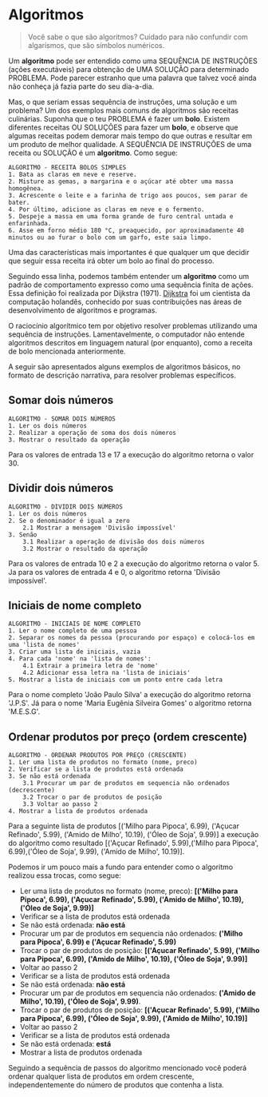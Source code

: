 <script src="../jquery-3.4.1.min.js"></script>
<script src="../jquery_preventDefault.js"></script>  

# Algoritmos

> Você sabe o que são algoritmos? Cuidado para não confundir com algarismos, que são símbolos numéricos.

Um **algoritmo** pode ser entendido como uma SEQUÊNCIA DE INSTRUÇÕES (ações executáveis) para obtenção de UMA SOLUÇÃO para determinado PROBLEMA. Pode parecer estranho que uma palavra que talvez você ainda não conheça já fazia parte do seu dia-a-dia.

Mas, o que seriam essas sequência de instruções, uma solução e um problema? Um dos exemplos mais comuns de algoritmos são receitas culinárias. Suponha que o teu PROBLEMA é fazer um **bolo**. Existem diferentes receitas OU SOLUÇÕES para fazer um **bolo**, e observe que algumas receitas podem demorar mais tempo do que outras e resultar em um produto de melhor qualidade. A SEQUÊNCIA DE INSTRUÇÕES de uma receita ou SOLUÇÃO é um **algoritmo**. Como segue:

```
ALGORITMO - RECEITA BOLOS SIMPLES
1. Bata as claras em neve e reserve.
2. Misture as gemas, a margarina e o açúcar até obter uma massa homogênea.
3. Acrescente o leite e a farinha de trigo aos poucos, sem parar de bater.
4. Por último, adicione as claras em neve e o fermento.
5. Despeje a massa em uma forma grande de furo central untada e enfarinhada.
6. Asse em forno médio 180 °C, preaquecido, por aproximadamente 40 minutos ou ao furar o bolo com um garfo, este saia limpo.
```

Uma das características mais importantes é que qualquer um que decidir que seguir essa receita irá obter um bolo ao final do processo.

Seguindo essa linha, podemos também entender um **algoritmo** como um padrão de comportamento expresso como uma sequência finita de ações. Essa definição foi realizada por Dijkstra (1971). [Dijkstra](https://pt.wikipedia.org/wiki/Edsger_Dijkstra) foi um cientista da computação holandês, conhecido por suas contribuições nas áreas de desenvolvimento de algoritmos e programas.

O raciocínio algorítmico tem por objetivo resolver problemas utilizando uma sequência de instruções. Lamentavelmente, o computador não entende algoritmos descritos em linguagem natural (por enquanto), como a receita de bolo mencionada anteriormente.

A seguir são apresentados alguns exemplos de algoritmos básicos, no formato de descrição narrativa, para resolver problemas específicos.

## Somar dois números
```
ALGORITMO - SOMAR DOIS NÚMEROS
1. Ler os dois números
2. Realizar a operação de soma dos dois números
3. Mostrar o resultado da operação
```
Para os valores de entrada $13$ e $17$ a execução do algoritmo retorna o valor $30$.

## Dividir dois números
```
ALGORITMO - DIVIDIR DOIS NÚMEROS
1. Ler os dois números
2. Se o denominador é igual a zero
    2.1 Mostrar a mensagem 'Divisão impossível'
3. Senão
    3.1 Realizar a operação de divisão dos dois números
    3.2 Mostrar o resultado da operação
```
Para os valores de entrada $10$ e $2$ a execução do algoritmo retorna o valor $5$. Ja para os valores de entrada $4$ e $0$, o algoritmo retorna 'Divisão impossível'.


## Iniciais de nome completo

```
ALGORITMO - INICIAIS DE NOME COMPLETO
1. Ler o nome completo de uma pessoa
2. Separar os nomes da pessoa (procurando por espaço) e colocá-los em uma 'lista de nomes' 
3. Criar uma lista de iniciais, vazia
4. Para cada 'nome' na 'lista de nomes':
    4.1 Extrair a primeira letra de 'nome'
    4.2 Adicionar essa letra na 'lista de iniciais' 
5. Mostrar a lista de iniciais com um ponto entre cada letra
```

Para o nome completo 'João Paulo Silva' a execução do algoritmo retorna 'J.P.S'. Já para o nome 'Maria Eugênia Silveira Gomes' o algoritmo retorna 'M.E.S.G'.

##  Ordenar produtos por preço (ordem crescente)
```
ALGORITMO - ORDENAR PRODUTOS POR PREÇO (CRESCENTE)
1. Ler uma lista de produtos no formato (nome, preco)
2. Verificar se a lista de produtos está ordenada
3. Se não está ordenada
    3.1 Procurar um par de produtos em sequencia não ordenados (decrescente)
    3.2 Trocar o par de produtos de posição
    3.3 Voltar ao passo 2
4. Mostrar a lista de produtos ordenada
```

Para a seguinte lista de produtos [('Milho para Pipoca', 6.99), ('Açucar Refinado', 5.99), ('Amido de Milho', 10.19), ('Óleo de Soja', 9.99)]
a execução do algoritmo como resultado [('Açucar Refinado', 5.99),('Milho para Pipoca', 6.99),('Óleo de Soja', 9.99), ('Amido de Milho', 10.19)].

Podemos ir um pouco mais a fundo para entender como o algoritmo realizou essa trocas, como segue:
- Ler uma lista de produtos no formato (nome, preco): **[('Milho para Pipoca', 6.99), ('Açucar Refinado', 5.99), ('Amido de Milho', 10.19), ('Óleo de Soja', 9.99)]**
- Verificar se a lista de produtos está ordenada
- Se não está ordenada: **não está**
- Procurar um par de produtos em sequencia não ordenados: **('Milho para Pipoca', 6.99) e ('Açucar Refinado', 5.99)**
- Trocar o par de produtos de posição: **[('Açucar Refinado', 5.99), ('Milho para Pipoca', 6.99), ('Amido de Milho', 10.19), ('Óleo de Soja', 9.99)]**
- Voltar ao passo 2
- Verificar se a lista de produtos está ordenada
- Se não está ordenada: **não está**
- Procurar um par de produtos em sequencia não ordenados: **('Amido de Milho', 10.19), ('Óleo de Soja', 9.99)**.
- Trocar o par de produtos de posição: **[('Açucar Refinado', 5.99), ('Milho para Pipoca', 6.99), ('Óleo de Soja', 9.99), ('Amido de Milho', 10.19)]**
- Voltar ao passo 2
- Verificar se a lista de produtos está ordenada
- Se não está ordenada: **está**
- Mostrar a lista de produtos ordenada

Seguindo a sequência de passos do algoritmo mencionado você poderá ordenar qualquer lista de produtos em ordem crescente, independentemente do número de produtos que contenha a lista.